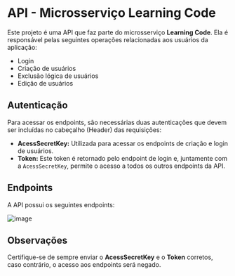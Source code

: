  <h1>API - Microsserviço Learning Code</h1>
        <p>Este projeto é uma API que faz parte do microsserviço <strong>Learning Code</strong>. Ela é responsável pelas seguintes operações relacionadas aos usuários da aplicação:</p>
        <ul>
            <li>Login</li>
            <li>Criação de usuários</li>
            <li>Exclusão lógica de usuários</li>
            <li>Edição de usuários</li>
        </ul>

  <h2>Autenticação</h2>
        <p>Para acessar os endpoints, são necessárias duas autenticações que devem ser incluídas no cabeçalho (Header) das requisições:</p>
        <ul>
            <li><strong>AcessSecretKey:</strong> Utilizada para acessar os endpoints de criação e login de usuários.</li>
            <li><strong>Token:</strong> Este token é retornado pelo endpoint de login e, juntamente com a <code>AcessSecretKey</code>, permite o acesso a todos os outros endpoints da API.</li>
        </ul>

  <h2>Endpoints</h2>
        <p>A API possui os seguintes endpoints:</p>


 ![image](https://github.com/user-attachments/assets/89c8ad80-725f-4173-a82e-6e53511ee8fc)



  <h2>Observações</h2>
  <p>Certifique-se de sempre enviar o <strong>AcessSecretKey</strong> e o <strong>Token</strong> corretos, caso contrário, o acesso aos endpoints será negado.</p>
